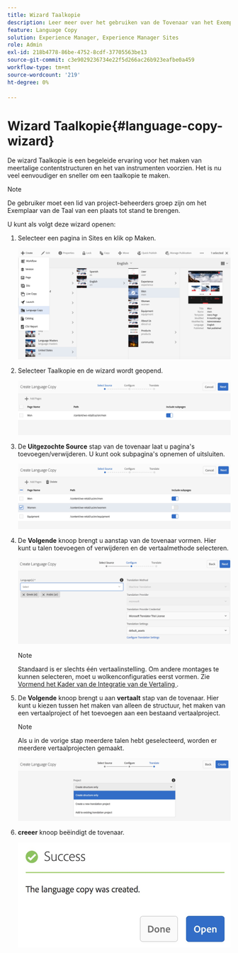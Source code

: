 ```yaml
---
title: Wizard Taalkopie
description: Leer meer over het gebruiken van de Tovenaar van het Exemplaar van de Taal in de Manager van de Ervaring van Adobe.
feature: Language Copy
solution: Experience Manager, Experience Manager Sites
role: Admin
exl-id: 218b4778-86be-4752-8cdf-37705563be13
source-git-commit: c3e9029236734e22f5d266ac26b923eafbe0a459
workflow-type: tm+mt
source-wordcount: '219'
ht-degree: 0%

---
```


# Wizard Taalkopie{#language-copy-wizard}

De wizard Taalkopie is een begeleide ervaring voor het maken van meertalige contentstructuren en het van instrumenten voorzien. Het is nu veel eenvoudiger en sneller om een taalkopie te maken.

>[!NOTE]
>
>De gebruiker moet een lid van project-beheerders groep zijn om het Exemplaar van de Taal van een plaats tot stand te brengen.

U kunt als volgt deze wizard openen:

1. Selecteer een pagina in Sites en klik op Maken.

   ![&#x200B; chlimage_1-9 &#x200B;](assets/chlimage_1-9.jpeg)

1. Selecteer Taalkopie en de wizard wordt geopend.

   ![&#x200B; chlimage_1-10 &#x200B;](assets/chlimage_1-10.jpeg)

1. De **Uitgezochte Source** stap van de tovenaar laat u pagina&#39;s toevoegen/verwijderen. U kunt ook subpagina&#39;s opnemen of uitsluiten.

   ![&#x200B; chlimage_1-11 &#x200B;](assets/chlimage_1-11.jpeg)

1. De **Volgende** knoop brengt u aan **&#x200B;**&#x200B;stap van de tovenaar vormen. Hier kunt u talen toevoegen of verwijderen en de vertaalmethode selecteren.

   ![&#x200B; chlimage_1-12 &#x200B;](assets/chlimage_1-12.jpeg)

   >[!NOTE]
   >
   >Standaard is er slechts één vertaalinstelling. Om andere montages te kunnen selecteren, moet u wolkenconfiguraties eerst vormen. Zie [&#x200B; Vormend het Kader van de Integratie van de Vertaling &#x200B;](/help/sites-administering/tc-tic.md).

1. De **Volgende** knoop brengt u aan **vertaalt** stap van de tovenaar. Hier kunt u kiezen tussen het maken van alleen de structuur, het maken van een vertaalproject of het toevoegen aan een bestaand vertaalproject.

   >[!NOTE]
   >
   >Als u in de vorige stap meerdere talen hebt geselecteerd, worden er meerdere vertaalprojecten gemaakt.

   ![&#x200B; chlimage_1-13 &#x200B;](assets/chlimage_1-13.jpeg)

1. **creeer** knoop beëindigt de tovenaar.

   ![&#x200B; chlimage_1-14 &#x200B;](assets/chlimage_1-14.jpeg)
